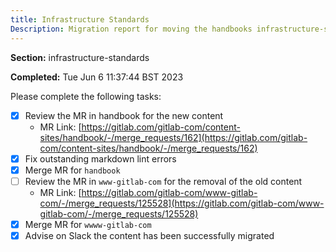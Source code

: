 ```yaml
---
title: Infrastructure Standards
Description: Migration report for moving the handbooks infrastructure-standards section
---
```


**Section:** infrastructure-standards

**Completed:** Tue Jun  6 11:37:44 BST 2023

Please complete the following tasks:

- [x] Review the MR in handbook for the new content
  - MR Link: [https://gitlab.com/gitlab-com/content-sites/handbook/-/merge_requests/162](https://gitlab.com/gitlab-com/content-sites/handbook/-/merge_requests/162)
- [x] Fix outstanding markdown lint errors
- [x] Merge MR for `handbook`
- [ ] Review the MR in `www-gitlab-com` for the removal of the old content
  - MR Link: [https://gitlab.com/gitlab-com/www-gitlab-com/-/merge_requests/125528](https://gitlab.com/gitlab-com/www-gitlab-com/-/merge_requests/125528)
- [x] Merge MR for `wwww-gitlab-com`
- [x] Advise on Slack the content has been successfully migrated

